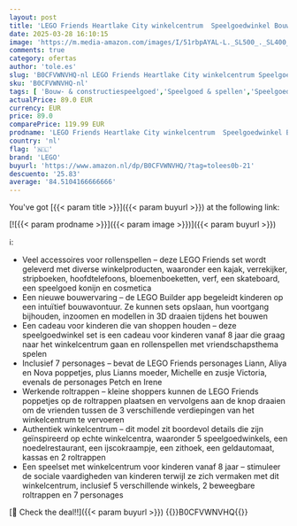 ```yaml
---
layout: post
title: 'LEGO Friends Heartlake City winkelcentrum  Speelgoedwinkel Bouwpakket voor Kinderen met Aliya  Lian en Nova Poppetjes  Rollenspellen Set  Cadeau voor Meisjes en Jongens vanaf 8 jaar 42604'
date: 2025-03-28 16:10:15
image: 'https://m.media-amazon.com/images/I/51rbpAYAL-L._SL500_._SL400_.jpg'
comments: true
category: ofertas
author: 'tole.es'
slug: 'B0CFVWNVHQ-nl LEGO Friends Heartlake City winkelcentrum Speelgoedwinkel...'
sku: 'B0CFVWNVHQ-nl'
tags: [ 'Bouw- & constructiespeelgoed','Speelgoed & spellen','Speelgoedbouwsets','lego','🇳🇱', ]
actualPrice: 89.0 EUR
currency: EUR
price: 89.0
comparePrice: 119.99 EUR
prodname: 'LEGO Friends Heartlake City winkelcentrum  Speelgoedwinkel Bouwpakket voor Kinderen met Aliya  Lian en Nova Poppetjes  Rollenspellen Set  Cadeau voor Meisjes en Jongens vanaf 8 jaar 42604'
country: 'nl'
flag: '🇳🇱'
brand: 'LEGO'
buyurl: 'https://www.amazon.nl/dp/B0CFVWNVHQ/?tag=tolees0b-21'
descuento: '25.83'
average: '84.5104166666666'
---
```


You've got [{{< param title >}}]({{< param buyurl >}}) at the following link:

[![{{< param prodname >}}]({{< param image >}})]({{< param buyurl >}})

ℹ️:

- Veel accessoires voor rollenspellen – deze LEGO Friends set wordt geleverd met diverse winkelproducten, waaronder een kajak, verrekijker, stripboeken, hoofdtelefoons, bloemenboeketten, verf, een skateboard, een speelgoed konijn en cosmetica
- Een nieuwe bouwervaring – de LEGO Builder app begeleidt kinderen op een intuïtief bouwavontuur. Ze kunnen sets opslaan, hun voortgang bijhouden, inzoomen en modellen in 3D draaien tijdens het bouwen
- Een cadeau voor kinderen die van shoppen houden – deze speelgoedwinkel set is een cadeau voor kinderen vanaf 8 jaar die graag naar het winkelcentrum gaan en rollenspellen met vriendschapsthema spelen
- Inclusief 7 personages – bevat de LEGO Friends personages Liann, Aliya en Nova poppetjes, plus Lianns moeder, Michelle en zusje Victoria, evenals de personages Petch en Irene
- Werkende roltrappen – kleine shoppers kunnen de LEGO Friends poppetjes op de roltrappen plaatsen en vervolgens aan de knop draaien om de vrienden tussen de 3 verschillende verdiepingen van het winkelcentrum te vervoeren
- Authentiek winkelcentrum – dit model zit boordevol details die zijn geïnspireerd op echte winkelcentra, waaronder 5 speelgoedwinkels, een noedelrestaurant, een ijscokraampje, een zithoek, een geldautomaat, kassas en 2 roltrappen
- Een speelset met winkelcentrum voor kinderen vanaf 8 jaar – stimuleer de sociale vaardigheden van kinderen terwijl ze zich vermaken met dit winkelcentrum, inclusief 5 verschillende winkels, 2 beweegbare roltrappen en 7 personages

[🛒 Check the deal!!]({{< param buyurl >}})
{{<world>}}B0CFVWNVHQ{{</world>}}
